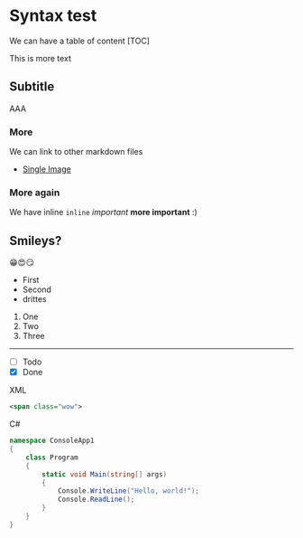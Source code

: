 # Syntax test

We can have a table of content
[TOC]

This is more text

## Subtitle

AAA

### More

We can link to other markdown files

- [Single Image](./../03_Media/01_Single_image.md)

### More again

We have inline `inline` _important_ __more important__ :)

## Smileys?

😁😍😏

- First
- Second
- drittes

1. One
2. Two
3. Three

---

- [ ] Todo
- [x] Done

XML

```xml
<span class="wow">
```

C#

```csharp
namespace ConsoleApp1
{
    class Program
    {
        static void Main(string[] args)
        {
            Console.WriteLine("Hello, world!");
            Console.ReadLine();
        }
    }
}
```

